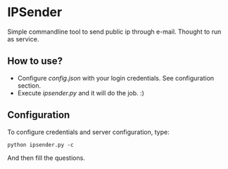 # IPSender
Simple commandline tool to send public ip through e-mail.
Thought to run as service.

## How to use?
* Configure _config.json_ with your login credentials.
See configuration section.
* Execute _ipsender.py_ and it will do the job. :)

## Configuration
To configure credentials and server configuration, type:
```
python ipsender.py -c
```
And then fill the questions.
